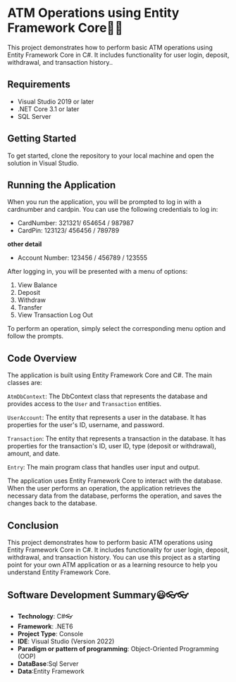 ﻿# ATM Operations using Entity Framework Core🤷‍♀️


This project demonstrates how to perform basic ATM operations using Entity Framework Core in C#.
It includes functionality for user login, deposit, withdrawal, and transaction history..

## Requirements
 + Visual Studio 2019 or later
 + .NET Core 3.1 or later
 + SQL Server

 ## Getting Started
 To get started, clone the repository to your local machine and open the solution in Visual Studio.

 ## Running the Application

 When you run the application, you will be prompted to log in with a cardnumber and cardpin.
 You can use the following credentials to log in:
   + CardNumber: 321321/ 654654 / 987987
   + CardPin: 123123/    456456 / 789789
   
   **other detail**
   + Account Number:  123456 / 456789 / 123555

   After logging in, you will be presented with a menu of options:
   1. View Balance
   2. Deposit
   3. Withdraw
   4. Transfer
   5. View Transaction
   Log Out

To perform an operation, simply select the corresponding menu option and follow the prompts.


## Code Overview
The application is built using Entity Framework Core and C#. The main classes are:

`AtmDbContext`: The DbContext class that represents the database and provides 
   access to the `User` and `Transaction` entities.
   
`UserAccount`: The entity that represents a user in the database. It has properties for the user's ID, username, and password.

`Transaction`: The entity that represents a transaction in the database. It has properties for the transaction's ID, user ID, type (deposit or withdrawal), amount, and date.

`Entry`: The main program class that handles user input and output.

The application uses Entity Framework Core to interact with the database. When the user performs an operation, the application retrieves the necessary data from the database,
performs the operation, and saves the changes back to the database.

## Conclusion
This project demonstrates how to perform basic ATM operations using Entity Framework Core in C#. It includes functionality for user login, deposit, withdrawal, and transaction history. You can use this project as a starting point 
for your own ATM application or as a learning resource to help you understand Entity Framework Core.

## Software Development Summary😃👓👓
* **Technology**: C#👓
* **Framework**: .NET6
* **Project Type**: Console
* **IDE**: Visual Studio (Version 2022)
* **Paradigm or pattern of programming**: Object-Oriented Programming (OOP)
* **DataBase**:Sql Server
* **Data**:Entity Framework

